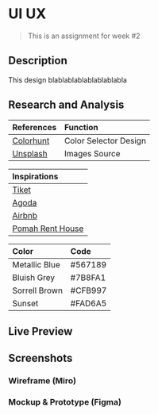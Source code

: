 # UI UX

> This is an assignment for week #2

## Description

This design blablablablablablablabla

## Research and Analysis

| References                         | Function              |
| :--------------------------------- | :-------------------- |
| [Colorhunt](https://colorhunt.co/) | Color Selector Design |
| [Unsplash](https://unsplash.com/)  | Images Source         |

| Inspirations                                                                          |
| :------------------------------------------------------------------------------------ |
| [Tiket](https://www.tiket.com)                                                        |
| [Agoda](https://www.agoda.com/)                                                       |
| [Airbnb](https://www.airbnb.com/)                                                     |
| [Pomah Rent House](https://dribbble.com/shots/10737300-Pomah-Rent-House-Landing-Page) |

| Color         | Code    |
| :------------ | :------ |
| Metallic Blue | #567189 |
| Bluish Grey   | #7B8FA1 |
| Sorrell Brown | #CFB997 |
| Sunset        | #FAD6A5 |

## Live Preview

## Screenshots

### Wireframe (Miro)

### Mockup & Prototype (Figma)
